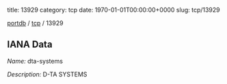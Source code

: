 title: 13929
category: tcp
date: 1970-01-01T00:00:00+0000
slug: tcp/13929

[portdb](/) / [tcp](/category/tcp.html) / 13929


## IANA Data

_Name:_ dta-systems

_Description:_ D-TA SYSTEMS

